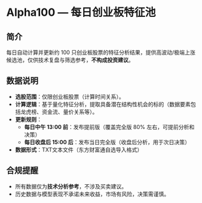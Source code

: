 # Alpha100 — 每日创业板特征池

## 简介
每日自动计算并更新约 100 只创业板股票的特征分析结果，提供高波动/极端上涨候选池，仅供技术复盘与筛选参考，**不构成投资建议**。

## 数据说明
- **选股范围**：仅限创业板股票（计算时间关系）。  
- **计算逻辑**：基于量化特征分析，提取具备潜在结构性机会的标的（数据要素包括龙虎榜、资金流、量价关系等）。  
- **更新规则**：
  - **每日中午 13:00 前**：发布提前版（覆盖完全版 80% 左右，可提前分析和决策）  
  - **每日收盘后 15:00 后**：发布当日完全版（收盘后分析，用于次日决策）
- **数据形式**：TXT文本文件（东方财富通自选导入格式）


## 合规提醒
- 所有数据仅为**技术分析参考**，不涉及买卖建议。  
- 历史数据与模型表现不承诺未来收益，市场有风险，决策需谨慎。  

